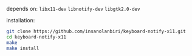 depends on: `libx11-dev` `libnotify-dev` `libgtk2.0-dev`

installation:
```bash
git clone https://github.com/insanolanbiri/keyboard-notify-x11.git
cd keyboard-notify-x11
make
make install
```
